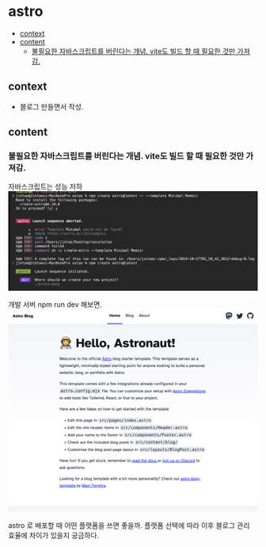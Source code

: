 # astro

<!-- toc -->

- [context](#context)
- [content](#content)
  * [불필요한 자바스크립트를 버린다는 개념. vite도 빌드 할 때 필요한 것만 가져감.](#%EB%B6%88%ED%95%84%EC%9A%94%ED%95%9C-%EC%9E%90%EB%B0%94%EC%8A%A4%ED%81%AC%EB%A6%BD%ED%8A%B8%EB%A5%BC-%EB%B2%84%EB%A6%B0%EB%8B%A4%EB%8A%94-%EA%B0%9C%EB%85%90-vite%EB%8F%84-%EB%B9%8C%EB%93%9C-%ED%95%A0-%EB%95%8C-%ED%95%84%EC%9A%94%ED%95%9C-%EA%B2%83%EB%A7%8C-%EA%B0%80%EC%A0%B8%EA%B0%90)

<!-- tocstop -->

## context

- 블로그 만들면서 작성.

## content

### 불필요한 자바스크립트를 버린다는 개념. vite도 빌드 할 때 필요한 것만 가져감.
자바스크립트는 성능 저하
![set-astro-1](/assets/set-astro-1.png)

개발 서버 npm run dev 해보면.
![astro-dev-server](/assets/astro-dev-server.png)

astro 로 배포할 때 어떤 플랫폼을 쓰면 좋을까. 플랫폼 선택에 따라 이후 블로그 관리 효율에 차이가 있을지 궁금하다.
